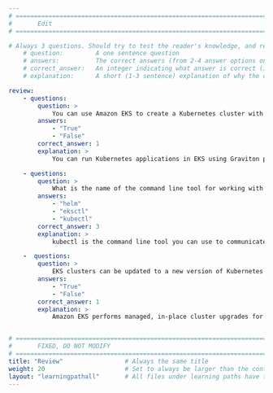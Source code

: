 ```yaml
---
# ================================================================================
#       Edit
# ================================================================================

# Always 3 questions. Should try to test the reader's knowledge, and reinforce the key points you want them to remember.
    # question:         A one sentence question
    # answers:          The correct answers (from 2-4 answer options only). Should be surrounded by quotes.
    # correct_answer:   An integer indicating what answer is correct (index starts from 0)
    # explanation:      A short (1-3 sentence) explanation of why the correct answer is correct. Can add additional context if desired

review:
    - questions:
        question: >
            You can use Amazon EKS to create a Kubernetes cluster with Arm-based Graviton processors.
        answers:
            - "True"
            - "False"
        correct_answer: 1
        explanation: >
            You can run Kubernetes applications in EKS using Graviton processors.

    - questions:
        question: >
            What is the name of the command line tool for working with Kubernetes clusters?
        answers:
            - "helm"
            - "eksctl"
            - "kubectl"
        correct_answer: 3
        explanation: >
            kubectl is the command line tool you can use to communicate with a Kubernetes API server. It can be used for any implementation of Kubernetes. 

    -  questions:
        question: >
            EKS clusters can be updated to a new version of Kubernetes software without stopping the cluster.
        answers:
            - "True"
            - "False"
        correct_answer: 1
        explanation: >
            Amazon EKS performs managed, in-place cluster upgrades for both Kubernetes and Amazon EKS platform software.


# ================================================================================
#       FIXED, DO NOT MODIFY
# ================================================================================
title: "Review"                 # Always the same title
weight: 20                      # Set to always be larger than the content in this path
layout: "learningpathall"       # All files under learning paths have this same wrapper
---
```

